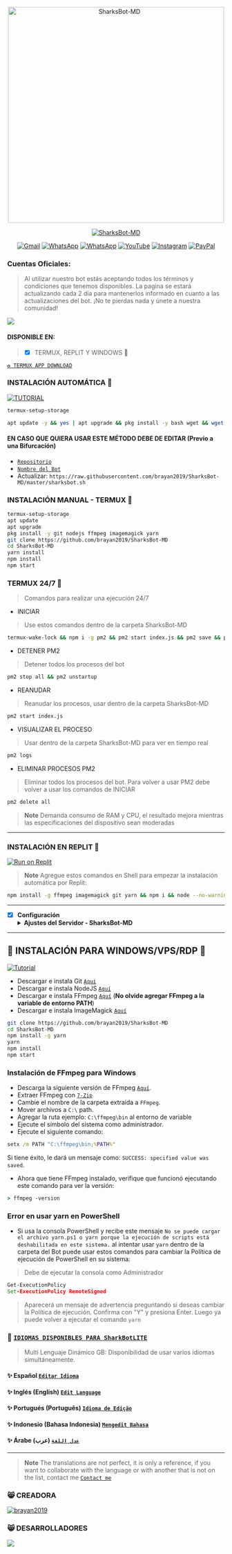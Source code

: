 <p align="center"> 
<img src="https://i.imgur.com/q7j9OHz.jpeg" alt="SharksBot-MD" width="500"/>
</p>
<p align="center">
<a href="https://github.com/brayan2019/SharksBot-MD"><img title="SharksBot-MD" src="https://img.shields.io/badge/🦈 Primera versión creada de SharksBot_MD 🦈 -red?colorA=%233CCED8&colorB=%233CCED8&style=for-the-badge"></a>
</p>

<div align="center">
  
[![Gmail](https://img.shields.io/badge/GMAIL-D14836?style=for-the-badge&logo=gmail&logoColor=white)](mailto:xlbrayan30@gmail.com)
[![WhatsApp](https://img.shields.io/badge/CREADOR-25D366?style=for-the-badge&logo=whatsapp&logoColor=white)](https://wa.me/+18298838883)
[![WhatsApp](https://img.shields.io/badge/CONSULTA-25D366?style=for-the-badge&logo=whatsapp&logoColor=white)](https://wa.me/+18295284801)
[![YouTube](https://img.shields.io/badge/YOUTUBE-FF0000?style=for-the-badge&logo=youtube&logoColor=white)](https://www.youtube.com/@dxxrkgxntel)
[![Instagram](https://img.shields.io/badge/INSTAGRAM-E4405F?style=for-the-badge&logo=instagram&logoColor=white)](https://instagram.com/soybryant_hdx)
[![PayPal](https://img.shields.io/badge/PayPal-00457C?style=for-the-badge&logo=paypal&logoColor=white)](https://paypal.me/brayanbeltrex)
</div>

### Cuentas Oficiales:
> Al utilizar nuestro bot estás aceptando todos los términos y condiciones que tenemos disponibles. La pagina se estará actualizando cada 2 día para mantenerlos informado en cuanto a las actualizaciones del bot. ¡No te pierdas nada y únete a nuestra comunidad!

<a href="https://www.atom.bio/sharksbot/">
<img src="https://img.shields.io/badge/SharksBot_Accounts-000000%7D?style=for-the-badge&logo=biolink&logoColor=white">
</a>
  
#### DISPONIBLE EN:
> - [x] TERMUX, REPLIT Y WINDOWS 🦈


[`♻️ TERMUX APP DOWNLOAD`](https://f-droid.org/es/packages/com.termux/)
### INSTALACIÓN AUTOMÁTICA 🦈
<a href="https://youtu.be/tzM0f_N8BII">
<img src="https://img.shields.io/badge/Tutorial-FF0000?style=for-the-badge&logo=youtube&logoColor=white" alt="TUTORIAL"> </a>

```bash
termux-setup-storage
```
```bash
apt update -y && yes | apt upgrade && pkg install -y bash wget && wget -O - https://raw.githubusercontent.com/brayan2019/SharksBot-MD/master/sharksbot.sh | bash
```
#### EN CASO QUE QUIERA USAR ESTE MÉTODO DEBE DE EDITAR (Previo a una Bifurcación)
- [`Repositorio`](https://github.com/brayan2019/SharksBot-MD/blob/14da583cddcf76285988dadb76cfc77f9373d8a8/sharksbot.sh#L155)
- [`Nombre del Bot`](https://github.com/brayan2019/SharksBot-MD/blob/14da583cddcf76285988dadb76cfc77f9373d8a8/sharksbot.sh#L159)
- Actualizar: `https://raw.githubusercontent.com/brayan2019/SharksBot-MD/master/sharksbot.sh`
### INSTALACIÓN MANUAL - TERMUX 🦈
```bash
termux-setup-storage
apt update
apt upgrade
pkg install -y git nodejs ffmpeg imagemagick yarn
git clone https://github.com/brayan2019/SharksBot-MD 
cd SharksBot-MD
yarn install
npm install
npm start
```

### TERMUX 24/7 🦈
> Comandos para realizar una ejecución 24/7
- INICIAR
> Use estos comandos dentro de la carpeta SharksBot-MD
```bash
termux-wake-lock && npm i -g pm2 && pm2 start index.js && pm2 save && pm2 logs 
```
- DETENER PM2
> Detener todos los procesos del bot
```bash
pm2 stop all && pm2 unstartup
```
- REANUDAR 
> Reanudar los procesos, usar dentro de la carpeta SharksBot-MD 
```bash
pm2 start index.js 
```
- VISUALIZAR EL PROCESO
> Usar dentro de la carpeta SharksBot-MD para ver en tiempo real
```bash
pm2 logs 
```
- ELIMINAR PROCESOS PM2
> Eliminar todos los procesos del bot. Para volver a usar PM2 debe volver a usar los comandos de INICIAR
```bash
pm2 delete all
```
> **Note** Demanda consumo de RAM y CPU, el resultado mejora mientras las especificaciones del dispositivo sean moderadas
----
### INSTALACIÓN EN REPLIT 🦈
<a target="_blank" href="https://replit.com/github/brayan2019/SharksBot-MD"><img alt="Run on Replit" src="https://binbashbanana.github.io/deploy-buttons/buttons/remade/replit.svg"></a>
> **Note** Agregue estos comandos en Shell para empezar la instalación automática por Replit:
```bash
npm install -g ffmpeg imagemagick git yarn && npm i && node --no-warnings index.js
```
----

- [x] **Configuración** <details><summary>**Ajustes del Servidor - SharksBot-MD**</summary><img src="https://i.imgur.com/Ly0MffH.jpeg"></details>
----
## 🦈 INSTALACIÓN PARA WINDOWS/VPS/RDP 🦈
<a href="https://youtu.be/SaxYKnnZo3E">
<img src="https://img.shields.io/badge/Tutorial-FF0000?style=for-the-badge&logo=youtube&logoColor=white" alt="Tutorial"> </a>

* Descargar e instala Git [`Aquí`](https://git-scm.com/downloads)
* Descargar e instala NodeJS [`Aquí`](https://nodejs.org/en/download)
* Descargar e instala FFmpeg [`Aquí`](https://ffmpeg.org/download.html) (**No olvide agregar FFmpeg a la variable de entorno PATH**)
* Descargar e instala ImageMagick [`Aquí`](https://imagemagick.org/script/download.php)
```bash
git clone https://github.com/brayan2019/SharksBot-MD
cd SharksBot-MD
npm install -g yarn
yarn
npm install 
npm start
```
### Instalación de FFmpeg para Windows 
* Descarga la siguiente versión de FFmpeg [`Aquí`](https://www.gyan.dev/ffmpeg/builds/ffmpeg-git-full.7z).
* Extraer FFmpeg con [`7-Zip`](https://www.7-zip.org/download.html)
* Cambie el nombre de la carpeta extraída a `FFmpeg`.
* Mover archivos a `C:\` path.
* Agregar la ruta ejemplo: `C:\ffmpeg\bin` al entorno de variable
* Ejecute el símbolo del sistema como administrador.
* Ejecute el siguiente comando:
```cmd
setx /m PATH "C:\ffmpeg\bin;%PATH%"
```
Si tiene éxito, le dará un mensaje como: `SUCCESS: specified value was saved`.
* Ahora que tiene FFmpeg instalado, verifique que funcionó ejecutando este comando para ver la versión:
```cmd
> ffmpeg -version
```
### Error en usar yarn en PowerShell
* Si usa la consola PowerShell y recibe este mensaje `No se puede cargar el archivo yarn.ps1 o yarn porque la ejecución de scripts está deshabilitada en este sistema.` al intentar usar `yarn` dentro de la carpeta del Bot puede usar estos comandos para cambiar la Política de ejecución de PowerShell en su sistema:
> Debe de ejecutar la consola como Administrador
```cmd
Get-ExecutionPolicy
Set-ExecutionPolicy RemoteSigned
```
> Aparecerá un mensaje de advertencia preguntando si deseas cambiar la Política de ejecución. Confirma con "Y" y presiona Enter. Luego ya puede volver a ejecutar el comando `yarn`

### 💠 [`IDIOMAS DISPONIBLES PARA SharkBotLITE`](https://github.com/brayan2019/SharksBot-MD/blob/f406e0f1bba1ca7cd6ee4ef3208e156135a24dce/config.js#L31) 
> Multi Lenguaje Dinámico GB: Disponibilidad de usar varios idiomas simultáneamente.
#### ✨ Español  [`Editar Idioma`](https://github.com/brayan2019/SharksBot-MD/blob/master/lib/idiomas/espanol.js)
#### ✨ Inglés (English) [`Edit Language`](https://github.com/brayan2019/SharksBot-MD/blob/master/lib/idiomas/ingles.js)
#### ✨ Portugués (Português) [`Idioma de Edição`](https://github.com/brayan2019/SharksBot-MD/blob/master/lib/idiomas/portugues.js)
#### ✨ Indonesio (Bahasa Indonesia) [`Mengedit Bahasa`](https://github.com/brayan2019/SharksBot-MD/blob/master/lib/idiomas/indonesio.js) 
#### ✨ Árabe (عرب) [`عدل اللغة`](https://github.com/brayan2019/SharksBot-MD/blob/master/lib/idiomas/arabe.js)
----
> **Note** The translations are not perfect, it is only a reference, if you want to collaborate with the language or with another that is not on the list, contact me [`Contact me`](https://wa.me/message/C45GXBEFTPONE1)

### 😸 CREADORA 
[![brayan2019](https://github.com/brayan2019.png?size=100)](https://github.com/brayan2019) 

### 😸 DESARROLLADORES
<a href="https://github.com/brayan2019/SharksBot-MD/graphs/contributors">
<img src="https://contrib.rocks/image?repo=brayan2019/SharksBot-MD" /> 
</a>
